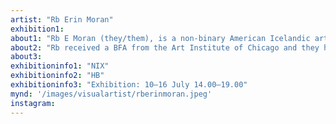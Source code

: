 ```yaml
---
artist: "Rb Erin Moran"
exhibition1: 
about1: "Rb E Moran (they/them), is a non-binary American Icelandic artist based between Reykjavík, Los Angeles, and Berlin. Their practice vocalizes a soft revolution, one that resists a fixed positioning and definition. They embrace the nuances of in- between states and mythologies of self, identity, and transformation."
about2: "Rb received a BFA from the Art Institute of Chicago and they have exhibited widely in Iceland, Europe and in North America. "
about3: 
exhibitioninfo1: "NIX"
exhibitioninfo2: "HB"
exhibitioninfo3: "Exhibition: 10–16 July 14.00–19.00"
mynd: '/images/visualartist/rberinmoran.jpeg'
instagram: 
---
```

